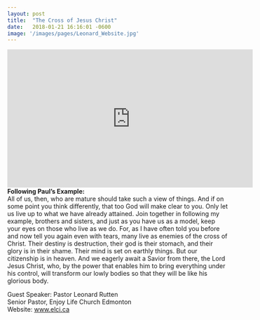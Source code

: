 ```yaml
---
layout: post
title:  "The Cross of Jesus Christ"
date:   2018-01-21 16:16:01 -0600
image: '/images/pages/Leonard_Website.jpg'
---
```

<iframe width="560" height="315" src="https://www.youtube.com/embed/RFN8MtCWWpo" frameborder="0" gesture="media" allowfullscreen></iframe>
<b>Following Paul’s Example:</b> <br>
All of us, then, who are mature should take such a view of things. And if on some point you think differently, that too God will make clear to you. Only let us live up to what we have already attained. Join together in following my example, brothers and sisters, and just as you have us as a model, keep your eyes on those who live as we do. For, as I have often told you before and now tell you again even with tears, many live as enemies of the cross of Christ. Their destiny is destruction, their god is their stomach, and their glory is in their shame. Their mind is set on earthly things. But our citizenship is in heaven. And we eagerly await a Savior from there, the Lord Jesus Christ, who, by the power that enables him to bring everything under his control, will transform our lowly bodies so that they will be like his glorious body.<br>

Guest Speaker: Pastor Leonard Rutten <br>
Senior Pastor, Enjoy Life Church Edmonton <br>
Website: <a href="http://www.elci.ca">www.elci.ca</a> <br>
